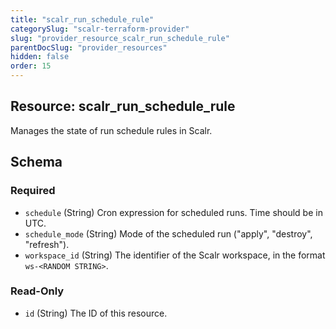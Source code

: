 ```yaml
---
title: "scalr_run_schedule_rule"
categorySlug: "scalr-terraform-provider"
slug: "provider_resource_scalr_run_schedule_rule"
parentDocSlug: "provider_resources"
hidden: false
order: 15
---
```

## Resource: scalr_run_schedule_rule

Manages the state of run schedule rules in Scalr.



<!-- schema generated by tfplugindocs -->
## Schema

### Required

- `schedule` (String) Cron expression for scheduled runs. Time should be in UTC.
- `schedule_mode` (String) Mode of the scheduled run ("apply", "destroy", "refresh").
- `workspace_id` (String) The identifier of the Scalr workspace, in the format `ws-<RANDOM STRING>`.

### Read-Only

- `id` (String) The ID of this resource.
